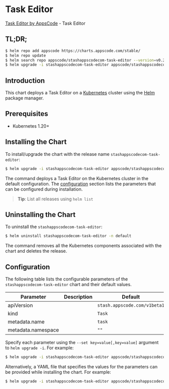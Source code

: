 # Task Editor

[Task Editor by AppsCode](https://appscode.com) - Task Editor

## TL;DR;

```bash
$ helm repo add appscode https://charts.appscode.com/stable/
$ helm repo update
$ helm search repo appscode/stashappscodecom-task-editor --version=v0.25.0
$ helm upgrade -i stashappscodecom-task-editor appscode/stashappscodecom-task-editor -n default --create-namespace --version=v0.25.0
```

## Introduction

This chart deploys a Task Editor on a [Kubernetes](http://kubernetes.io) cluster using the [Helm](https://helm.sh) package manager.

## Prerequisites

- Kubernetes 1.20+

## Installing the Chart

To install/upgrade the chart with the release name `stashappscodecom-task-editor`:

```bash
$ helm upgrade -i stashappscodecom-task-editor appscode/stashappscodecom-task-editor -n default --create-namespace --version=v0.25.0
```

The command deploys a Task Editor on the Kubernetes cluster in the default configuration. The [configuration](#configuration) section lists the parameters that can be configured during installation.

> **Tip**: List all releases using `helm list`

## Uninstalling the Chart

To uninstall the `stashappscodecom-task-editor`:

```bash
$ helm uninstall stashappscodecom-task-editor -n default
```

The command removes all the Kubernetes components associated with the chart and deletes the release.

## Configuration

The following table lists the configurable parameters of the `stashappscodecom-task-editor` chart and their default values.

|     Parameter      | Description |                 Default                 |
|--------------------|-------------|-----------------------------------------|
| apiVersion         |             | <code>stash.appscode.com/v1beta1</code> |
| kind               |             | <code>Task</code>                       |
| metadata.name      |             | <code>task</code>                       |
| metadata.namespace |             | <code>""</code>                         |


Specify each parameter using the `--set key=value[,key=value]` argument to `helm upgrade -i`. For example:

```bash
$ helm upgrade -i stashappscodecom-task-editor appscode/stashappscodecom-task-editor -n default --create-namespace --version=v0.25.0 --set apiVersion=stash.appscode.com/v1beta1
```

Alternatively, a YAML file that specifies the values for the parameters can be provided while
installing the chart. For example:

```bash
$ helm upgrade -i stashappscodecom-task-editor appscode/stashappscodecom-task-editor -n default --create-namespace --version=v0.25.0 --values values.yaml
```
